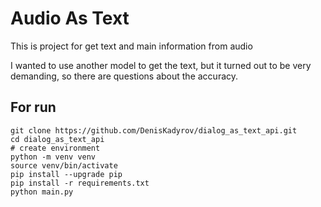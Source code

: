 Audio As Text
==============

This is project for get text and main information from audio

I wanted to use another model to get the text, but it turned out to be very demanding, so there are questions about the accuracy.

## For run
```
git clone https://github.com/DenisKadyrov/dialog_as_text_api.git
cd dialog_as_text_api
# create environment
python -m venv venv
source venv/bin/activate
pip install --upgrade pip
pip install -r requirements.txt
python main.py
```
